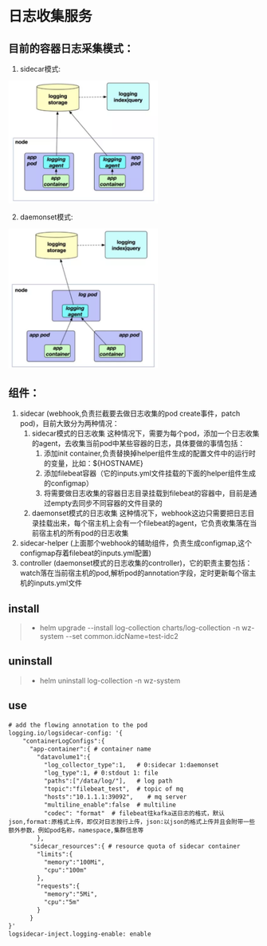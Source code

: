 # 日志收集服务

## 目前的容器日志采集模式：
1. sidecar模式:    
<img src="IMG/sidecar.png" alt="log sidecar image" width="300"/>           

2. daemonset模式:    
<img src="IMG/daemonset.png" alt="log daemonset image" width="300"/>


## 组件：
1. sidecar (webhook,负责拦截要去做日志收集的pod create事件，patch pod)，目前大致分为两种情况：
    1. sidecar模式的日志收集
    这种情况下，需要为每个pod，添加一个日志收集的agent，去收集当前pod中某些容器的日志，具体要做的事情包括：
        1. 添加init container,负责替换掉helper组件生成的配置文件中的运行时的变量，比如：${HOSTNAME}
        2. 添加filebeat容器（它的inputs.yml文件挂载的下面的helper组件生成的configmap）
        3. 将需要做日志收集的容器日志目录挂载到filebeat的容器中，目前是通过empty去同步不同容器的文件目录的
    2. daemonset模式的日志收集
    这种情况下，webhook这边只需要把日志目录挂载出来，每个宿主机上会有一个filebeat的agent，它负责收集落在当前宿主机的所有pod的日志收集
2. sidecar-helper (上面那个webhook的辅助组件，负责生成configmap,这个configmap存着filebeat的inputs.yml配置)
3. controller (daemonset模式的日志收集的controller)，它的职责主要包括：
   watch落在当前宿主机的pod,解析pod的annotation字段，定时更新每个宿主机的inputs.yml文件

## install
> - helm upgrade --install log-collection charts/log-collection -n wz-system --set common.idcName=test-idc2

## uninstall
> - helm uninstall log-collection -n wz-system

## use
```cassandraql
# add the flowing annotation to the pod
logging.io/logsidecar-config: '{
    "containerLogConfigs":{
      "app-container":{ # container name
        "datavolume1":{
          "log_collector_type":1,   # 0:sidecar 1:daemonset
          "log_type":1, # 0:stdout 1: file
          "paths":["/data/log/"],   # log path
          "topic":"filebeat_test",  # topic of mq
          "hosts":"10.1.1.1:39092",    # mq server
          "multiline_enable":false  # multiline
          "codec": "format"  # filebeat往kafka送日志的格式，默认json,format:原格式上传，即仅对日志按行上传，json:以json的格式上传并且会附带一些额外参数，例如pod名称，namespace,集群信息等
        },
      "sidecar_resources":{ # resource quota of sidecar container
        "limits":{
          "memory":"100Mi",
          "cpu":"100m"
        },
        "requests":{
          "memory":"5Mi",
          "cpu":"5m"
        }
      }
}'
logsidecar-inject.logging-enable: enable
```
